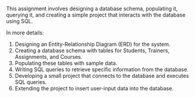 This assignment involves designing a database schema, populating it, querying it, and creating a simple project that interacts with the database using SQL.

In more details:
1. Designing an Entity-Relationship Diagram (ERD) for the system.
2. Creating a database schema with tables for Students, Trainers, Assignments, and Courses.
3. Populating these tables with sample data.
4. Writing SQL queries to retrieve specific information from the database.
5. Developing a small project that connects to the database and executes SQL queries.
6. Extending the project to insert user-input data into the database.
